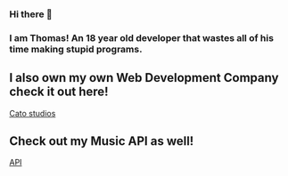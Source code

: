 ### Hi there 👋

### I am Thomas! An 18 year old developer that wastes all of his time making stupid programs.

## I also own my own Web Development Company check it out here!
[Cato studios](https://catostudios.nl)

## Check out my Music API as well!
[API](https://music.catostudios.nl)

<!--
**ThomasBeHappy/ThomasBeHappy** is a ✨ _special_ ✨ repository because its `README.md` (this file) appears on your GitHub profile.

Here are some ideas to get you started:

- 🔭 I’m currently working on ...
- 🌱 I’m currently learning ...
- 👯 I’m looking to collaborate on ...
- 🤔 I’m looking for help with ...
- 💬 Ask me about ...
- 📫 How to reach me: ...
- 😄 Pronouns: ...
- ⚡ Fun fact: ...
-->
